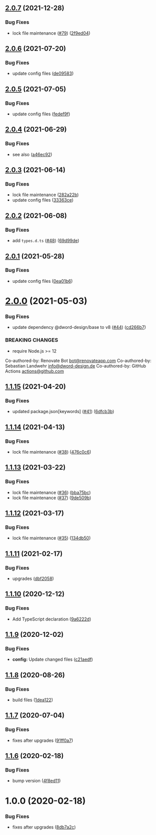 ## [2.0.7](https://github.com/dword-design/mock-argv/compare/v2.0.6...v2.0.7) (2021-12-28)


### Bug Fixes

* lock file maintenance ([#79](https://github.com/dword-design/mock-argv/issues/79)) ([2f9ed04](https://github.com/dword-design/mock-argv/commit/2f9ed0441a250c7387082a58addb40b527e09a2f))

## [2.0.6](https://github.com/dword-design/mock-argv/compare/v2.0.5...v2.0.6) (2021-07-20)


### Bug Fixes

* update config files ([de09583](https://github.com/dword-design/mock-argv/commit/de09583a5e98570d4c5e13defe3ef4e2ee348f02))

## [2.0.5](https://github.com/dword-design/mock-argv/compare/v2.0.4...v2.0.5) (2021-07-05)


### Bug Fixes

* update config files ([fedef9f](https://github.com/dword-design/mock-argv/commit/fedef9f99c186a493a3099989d6565fbcc926fcf))

## [2.0.4](https://github.com/dword-design/mock-argv/compare/v2.0.3...v2.0.4) (2021-06-29)


### Bug Fixes

* see also ([a46ec92](https://github.com/dword-design/mock-argv/commit/a46ec92e2ab3bc95b6f854211059d6287f9d3071))

## [2.0.3](https://github.com/dword-design/mock-argv/compare/v2.0.2...v2.0.3) (2021-06-14)


### Bug Fixes

* lock file maintenance ([282a22b](https://github.com/dword-design/mock-argv/commit/282a22b2f3be7c0a2439a1cda001dfbbb755d30d))
* update config files ([33363ce](https://github.com/dword-design/mock-argv/commit/33363ce77fffb0cde655a48af8e037ff0ac3d3a4))

## [2.0.2](https://github.com/dword-design/mock-argv/compare/v2.0.1...v2.0.2) (2021-06-08)


### Bug Fixes

* add `types.d.ts` ([#48](https://github.com/dword-design/mock-argv/issues/48)) ([69d99de](https://github.com/dword-design/mock-argv/commit/69d99dec1879eb42e65c74976b1405d67685561a))

## [2.0.1](https://github.com/dword-design/mock-argv/compare/v2.0.0...v2.0.1) (2021-05-28)


### Bug Fixes

* update config files ([0ea01b6](https://github.com/dword-design/mock-argv/commit/0ea01b6a86494c1424e1b4e32ec7f81a70499e7e))

# [2.0.0](https://github.com/dword-design/mock-argv/compare/v1.1.15...v2.0.0) (2021-05-03)


### Bug Fixes

* update dependency @dword-design/base to v8 ([#44](https://github.com/dword-design/mock-argv/issues/44)) ([cd266b7](https://github.com/dword-design/mock-argv/commit/cd266b7aa58a4eb107a5a54515e999d3f3b11d37))


### BREAKING CHANGES

* require Node.js >= 12

Co-authored-by: Renovate Bot <bot@renovateapp.com>
Co-authored-by: Sebastian Landwehr <info@dword-design.de>
Co-authored-by: GitHub Actions <actions@github.com>

## [1.1.15](https://github.com/dword-design/mock-argv/compare/v1.1.14...v1.1.15) (2021-04-20)


### Bug Fixes

* updated package.json[keywords] ([#41](https://github.com/dword-design/mock-argv/issues/41)) ([6dfcb3b](https://github.com/dword-design/mock-argv/commit/6dfcb3b3922b9192626ad55dde0770280228c842))

## [1.1.14](https://github.com/dword-design/mock-argv/compare/v1.1.13...v1.1.14) (2021-04-13)


### Bug Fixes

* lock file maintenance ([#38](https://github.com/dword-design/mock-argv/issues/38)) ([476c0c6](https://github.com/dword-design/mock-argv/commit/476c0c6a398b36eda96312d086833452cf3c22e2))

## [1.1.13](https://github.com/dword-design/mock-argv/compare/v1.1.12...v1.1.13) (2021-03-22)


### Bug Fixes

* lock file maintenance ([#36](https://github.com/dword-design/mock-argv/issues/36)) ([bba75bc](https://github.com/dword-design/mock-argv/commit/bba75bcd9bc05d6b6e8e87ce31a05076a4e79693))
* lock file maintenance ([#37](https://github.com/dword-design/mock-argv/issues/37)) ([9de509b](https://github.com/dword-design/mock-argv/commit/9de509bf4c89931a8eb5b890200f7b680ab97fb9))

## [1.1.12](https://github.com/dword-design/mock-argv/compare/v1.1.11...v1.1.12) (2021-03-17)


### Bug Fixes

* lock file maintenance ([#35](https://github.com/dword-design/mock-argv/issues/35)) ([134db50](https://github.com/dword-design/mock-argv/commit/134db50ca6a221e6f0a0bf14d74f5fa9dab96c78))

## [1.1.11](https://github.com/dword-design/mock-argv/compare/v1.1.10...v1.1.11) (2021-02-17)


### Bug Fixes

* upgrades ([dbf2058](https://github.com/dword-design/mock-argv/commit/dbf20583861608579f99ee931d2ffb2e85cff0f8))

## [1.1.10](https://github.com/dword-design/mock-argv/compare/v1.1.9...v1.1.10) (2020-12-12)


### Bug Fixes

* Add TypeScript declaration ([9a6222d](https://github.com/dword-design/mock-argv/commit/9a6222d0ee09689c1a913d023553a3cef048e272))

## [1.1.9](https://github.com/dword-design/mock-argv/compare/v1.1.8...v1.1.9) (2020-12-02)


### Bug Fixes

* **config:** Update changed files ([c21aedf](https://github.com/dword-design/mock-argv/commit/c21aedff08b67c64cb82444e3fd7d7fec384efa9))

## [1.1.8](https://github.com/dword-design/mock-argv/compare/v1.1.7...v1.1.8) (2020-08-26)


### Bug Fixes

* build files ([1dea122](https://github.com/dword-design/mock-argv/commit/1dea122cbac7fd8a8d725d1c7ddc72f9bffca051))

## [1.1.7](https://github.com/dword-design/mock-argv/compare/v1.1.6...v1.1.7) (2020-07-04)


### Bug Fixes

* fixes after upgrades ([91ff0a7](https://github.com/dword-design/mock-argv/commit/91ff0a7fc6a52cc7798aa3a63f34864492d47904))

## [1.1.6](https://github.com/dword-design/mock-argv/compare/v1.1.5...v1.1.6) (2020-02-18)


### Bug Fixes

* bump version ([4f8ed11](https://github.com/dword-design/mock-argv/commit/4f8ed1164f0fc6aaa6544c93fc54460c3dd38fa6))

# 1.0.0 (2020-02-18)


### Bug Fixes

* fixes after upgrades ([8db7a2c](https://github.com/dword-design/mock-argv/commit/8db7a2c107cefe378fad048830e67aa7b95df3ee))
